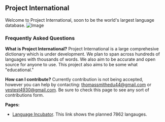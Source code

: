 ## Project International
Welcome to Project International, soon to be the world's largest language database.
![Image](https://divinity.yale.edu/sites/default/files/images/international-1751293_640.jpg)

### Frequently Asked Questions
**What is Project International?**
Project International is a large comprehesive dictionary which is under development. We plan to span across hundreds of languages with thousands of words. We also aim to be accurate and open source for anyone to use. This project also aims to be some what "educational."

**How can I contribute?**
Currently contribution is not being accepted, however you can help by contacting: thomassmithedu44@gmail.com or yestest4930@gmail.com. Be sure to check this page to see any sort of contributions form.

**Pages:**
- [Language Incubator](https://docs.google.com/spreadsheets/d/1Pgs00nCsKvoMXIX2cg5YcQ2kbNXaoXJkmN_5HVEhhXM/edit?usp=sharing). This link shows the planned 7862 langauges.
